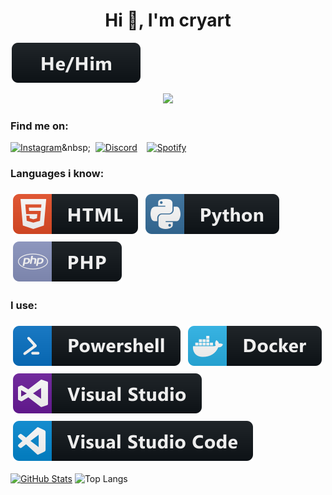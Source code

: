 <h1 align="center">Hi 👋, I'm cryart</h1> <img style="margin-left: 2px;" src="https://raw.githubusercontent.com/MikeCodesDotNET/ColoredBadges/master/svg/pronouns/hehim.svg">

<a href="#" style="text-decoration: none;">
<p align="center">
 <img src="https://discord.c99.nl/widget/theme-2/1116267335154683955.png"/>
</p>
</a>

<h3>Find me on:</h3>

[![Instagram](https://img.shields.io/badge/__cosmin00-%23E4405F.svg?style=for-the-badge&logo=Instagram&logoColor=white)](https://instagram.com/__cosmin00?)&nbsp;&nbsp;
[![Discord](https://img.shields.io/badge/cryart1337-%231DA1F2.svg?style=for-the-badge&logo=Discord&logoColor=white)](https://discord.com/users/1116267335154683955)&nbsp;&nbsp;&nbsp;
[![Spotify](https://img.shields.io/badge/Csmn__-%231DA1F2.svg?style=for-the-badge&logo=Spotify&logoColor=white)](https://open.spotify.com/user/5bcknf0u6og6rxf0cj93qmutk?si=5W-KKJr_TsuXBImr-E22cQ)&nbsp;&nbsp;

<h3>Languages i know:</h3>
<a href="#" style="text-decoration: none;">
<img src="https://raw.githubusercontent.com/MikeCodesDotNET/ColoredBadges/master/svg/dev/languages/html.svg" alt="html" style="vertical-align: top; max-width: 100%; margin:6px 4px;"> <img src="https://raw.githubusercontent.com/MikeCodesDotNET/ColoredBadges/master/svg/dev/languages/python.svg" alt="python" style="vertical-align: top; max-width: 100%; margin:6px 4px;"> <img src="https://raw.githubusercontent.com/MikeCodesDotNET/ColoredBadges/master/svg/dev/languages/php.svg" alt="php" style="vertical-align: top; max-width: 100%; margin:6px 4px;">
</a>

<h3>I use:</h3>
<a href="#" style="text-decoration: none;">
<img src="https://github.com/MikeCodesDotNET/ColoredBadges/blob/master/svg/dev/tools/powershell.svg" alt="powershell" style="vertical-align: top; max-width: 100%; margin:6px 4px;"> <img src="https://raw.githubusercontent.com/MikeCodesDotNET/ColoredBadges/master/svg/dev/tools/docker.svg" alt="docker" style="vertical-align: top; max-width: 100%; margin:6px 4px;"> <img src="https://raw.githubusercontent.com/MikeCodesDotNET/ColoredBadges/master/svg/dev/tools/visualstudio.svg" alt="visualstudio" style="vertical-align: top; max-width: 100%; margin:6px 4px;"> <img src="https://raw.githubusercontent.com/MikeCodesDotNET/ColoredBadges/master/svg/dev/tools/visualstudio_code.svg" alt="visualstudiocode" style="vertical-align: top; max-width: 100%; margin:6px 4px;">
</a>

[![GitHub Stats](https://github-readme-stats.vercel.app/api?username=gaming552&show_icons=true)](https://github.com/gaming552)
![Top Langs](https://github-readme-stats.vercel.app/api/top-langs/?username=gaming552&show_icons=true)
<br/>
<br/>
